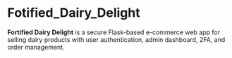 # Fotified_Dairy_Delight
**Fortified Dairy Delight** is a secure Flask-based e-commerce web app for selling dairy products with user authentication, admin dashboard, 2FA, and order management.
